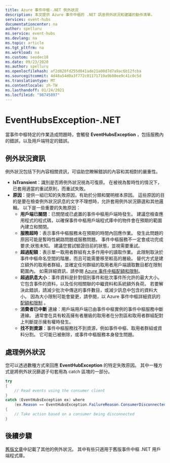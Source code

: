 ```yaml
---
title: Azure 事件中樞-.NET 例外狀況
description: 本文提供 Azure 事件中樞的 .NET 訊息例外狀況和建議的動作清單。
services: event-hubs
documentationcenter: na
author: spelluru
ms.service: event-hubs
ms.devlang: na
ms.topic: article
ms.tgt_pltfrm: na
ms.workload: na
ms.custom: seodec18
ms.date: 09/23/2020
ms.author: spelluru
ms.openlocfilehash: af2d820fd255d041ade21a00d7d7a9ac6b12fcba
ms.sourcegitcommit: 4d48a54d0a3f772c01171719a9b80ee9c41c0c5d
ms.translationtype: MT
ms.contentlocale: zh-TW
ms.lasthandoff: 01/24/2021
ms.locfileid: "98745897"
---
```

# <a name="eventhubsexception---net"></a>EventHubsException-.NET
當事件中樞特定的作業造成問題時，會觸發 **EventHubsException** ，包括服務內的錯誤，以及用戶端特定的錯誤。 

## <a name="exception-information"></a>例外狀況資訊
例外狀況包括下列內容相關資訊，可協助您瞭解錯誤的內容和其相對的嚴重性。 

- **IsTransient**：識別是否將例外狀況視為可復原。 在被視為暫時性的情況下，已套用適當的重試原則，而重試失敗。
- **原因**：提供一組已知的失敗原因，有助於分類和闡明根本原因。 這些原因的目的是要在檢查例外狀況訊息的文字不理想時，允許套用例外狀況篩選和其他邏輯。 以下是一些重要的失敗原因：
    - **用戶端已關閉**：已關閉或已處置的事件中樞用戶端時發生。 建議您檢查應用程式的程式碼，以確保事件中樞用戶端程式庫中的物件會在預期的範圍內建立和關閉。
    - **服務超時**：表示事件中樞服務未在預期的時間內回應作業。 發生此問題的原因可能是暫時性網路問題或服務問題。 事件中樞服務不一定會成功完成要求;狀態未知。 建議您嘗試驗證目前的狀態，並視需要重試。
    - **超過配額**：表示單一取用者群組有太多作用中的讀取作業。 此限制取決於事件中樞命名空間的階層，而且可能需要移至較高的層級。 替代方式是建立額外的取用者群組，並確定任何群組的取用者用戶端讀取數目都在限制範圍內。 如需詳細資訊，請參閱 [Azure 事件中樞配額和限制](event-hubs-quotas.md)。
    - **超過訊息大小**：事件資料是針對個別事件和批次事件所允許的最大大小。 它包含事件的資料，以及任何相關聯的中繼資料和系統額外負荷。 若要解決此錯誤，請減少批次中傳送的事件數目，或減少訊息中包含的資料大小。 因為大小限制可能會變更，請參閱，以 Azure 事件中樞詳細資訊的 [配額和限制](event-hubs-quotas.md) 。
    - **消費者已中斷** 連線：用戶端用戶端已由事件中樞實例的事件中樞服務中斷連線。 通常會在具有較高擁有者層級的取用者在分割區和取用者群組配對上判斷提示擁有權時發生。
    - **找不到資源**：事件中樞服務找不到資源，例如事件中樞、取用者群組或資料分割。 它可能已被刪除，或事件中樞服務本身發生問題。

## <a name="handling-exceptions"></a>處理例外狀況
您可以透過數種方式來回應 **EventHubException**  的特定失敗原因。 其中一種方式是將例外狀況篩選子句套用為 catch 區塊的一部分。

```csharp
try
{
    // Read events using the consumer client
}
catch (EventHubsException ex) where 
    (ex.Reason == EventHubsException.FailureReason.ConsumerDisconnected)
{
    // Take action based on a consumer being disconnected
}
```

## <a name="next-steps"></a>後續步驟
[舊版文章](event-hubs-messaging-exceptions.md)中記載了其他的例外狀況。 其中有些只適用于舊版事件中樞 .NET 用戶端程式庫。